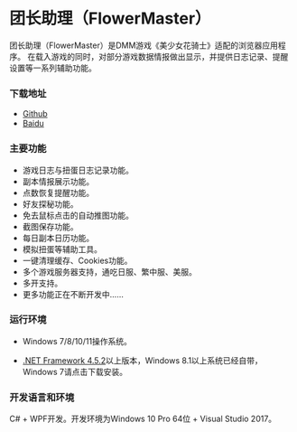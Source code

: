 # 团长助理（FlowerMaster）

团长助理（FlowerMaster）是DMM游戏《美少女花骑士》适配的浏览器应用程序。
在载入游戏的同时，对部分游戏数据情报做出显示，并提供日志记录、提醒设置等一系列辅助功能。

### 下载地址

* [Github](https://github.com/lprensoft/FlowerMaster/releases)
* [Baidu](http://pan.baidu.com/s/1jIpqEea)

### 主要功能

* 游戏日志与扭蛋日志记录功能。
* 副本情报展示功能。
* 点数恢复提醒功能。
* 好友探秘功能。
* 免去鼠标点击的自动推图功能。
* 截图保存功能。
* 每日副本日历功能。
* 模拟扭蛋等辅助工具。
* 一键清理缓存、Cookies功能。
* 多个游戏服务器支持，通吃日服、繁中服、美服。
* 多开支持。
* 更多功能正在不断开发中……

### 运行环境

* Windows 7/8/10/11操作系统。

* [.NET Framework 4.5.2](https://www.microsoft.com/zh-CN/download/details.aspx?id=42642)以上版本，Windows 8.1以上系统已经自带，
Windows 7请点击下载安装。

### 开发语言和环境

C# + WPF开发。开发环境为Windows 10 Pro 64位 + Visual Studio 2017。
